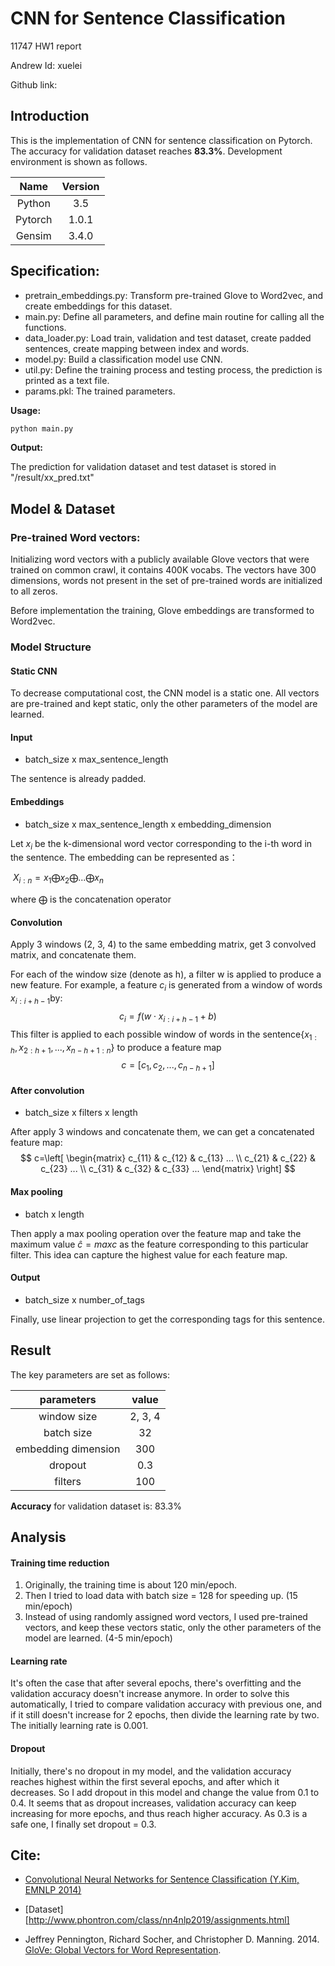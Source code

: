 # CNN for Sentence Classification

11747 HW1 report

Andrew Id: xuelei

Github link: 

## Introduction

This is the implementation of CNN for sentence classification on Pytorch. The accuracy for validation dataset reaches **83.3%**. Development environment is shown as follows.

|  Name   | Version |
| :-----: | :-----: |
| Python  |   3.5   |
| Pytorch |  1.0.1  |
| Gensim  |  3.4.0  |



## Specification:

- pretrain_embeddings.py: Transform pre-trained Glove to Word2vec, and create embeddings for this dataset.
- main.py: Define all parameters, and define main routine for calling all the functions.
- data_loader.py: Load train, validation and test dataset, create padded sentences, create mapping between index and words.
- model.py: Build a classification model use CNN.
- util.py: Define the training process and testing process, the prediction is printed as a text file. 
- params.pkl: The trained parameters.

**Usage:** 

```python
python main.py
```

**Output:**

The prediction for validation dataset and test dataset is stored in "/result/xx_pred.txt"



## Model & Dataset

### Pre-trained Word vectors:

Initializing word vectors with a publicly available Glove vectors that were trained on common crawl, it contains 400K vocabs. The vectors have 300 dimensions, words not present in the set of pre-trained words are initialized to all zeros. 

Before implementation the training, Glove embeddings are transformed to Word2vec.



### Model Structure

#### Static CNN

To decrease computational cost, the CNN model is a static one. All vectors are pre-trained and kept static, only the other parameters of the model are learned.

#### Input

- batch_size x max_sentence_length

The sentence is already padded. 

#### Embeddings

- batch_size x max_sentence_length x embedding_dimension

Let $x_i$ be the k-dimensional word vector corresponding to the i-th word in the sentence. The embedding can be represented as：

​                                                    $X_{i:n}=x_1 \bigoplus x_2 \bigoplus ... \bigoplus x_n$

where $\bigoplus$ is the concatenation operator

#### Convolution

Apply 3 windows (2, 3, 4) to the same embedding matrix, get 3 convolved matrix, and concatenate them.

For each of the window size (denote as h), a filter w is applied to produce a new feature. For example, a feature $c_i​$ is generated from a window of words $x_{i:i+h-1}​$ by:
$$
c_i=f(w \cdot x_{i:i+h-1}+b)
$$
This filter is applied to each possible window of words in the sentence{$x_{1:h},x_{2:h+1},...,x_{n-h+1:n}​$} to produce a feature map
$$
c=[c_1,c_2,...,c_{n-h+1}]
$$

#### After convolution

- batch_size x filters x length

After apply 3 windows and concatenate them, we can get a concatenated feature map:
$$
c=\left[
 \begin{matrix}
   c_{11} & c_{12} & c_{13} ... \\
   c_{21} & c_{22} & c_{23} ... \\
   c_{31} & c_{32} & c_{33} ...
  \end{matrix}
  \right]
$$

#### Max pooling

- batch x length

Then apply a max pooling operation over the feature map and take the maximum value $\hat c=max{{c}}$ as the feature corresponding to this particular filter. This idea can capture the highest value for each feature map.

#### Output

- batch_size x number_of_tags

Finally, use linear projection to get the corresponding tags for this sentence.

 



## Result

The key parameters are set as follows:

|     parameters      |  value  |
| :-----------------: | :-----: |
|     window size     | 2, 3, 4 |
|     batch size      |   32    |
| embedding dimension |   300   |
|       dropout       |   0.3   |
|       filters       |   100   |

**Accuracy** for validation dataset is:  83.3%



##  Analysis

#### Training time reduction

1. Originally, the training time is about 120 min/epoch.
2. Then I tried to load data with batch size = 128 for speeding up. (15 min/epoch)
3. Instead of using randomly assigned word vectors, I used pre-trained vectors, and keep these vectors static, only the other parameters of the model are learned. (4-5 min/epoch)

#### Learning rate

It's often the case that after several epochs, there's overfitting and the validation accuracy doesn't increase anymore. In order to solve this automatically, I tried to compare validation accuracy with previous one, and if it still doesn't increase for 2 epochs, then divide the learning rate by two. The initially learning rate is 0.001. 

#### Dropout

Initially, there's no dropout in my model, and the validation accuracy reaches highest within the first several epochs, and after which it decreases. So I add dropout in this model and change the value from 0.1 to 0.4. It seems that as dropout increases, validation accuracy can keep increasing for more epochs, and thus reach higher accuracy. As 0.3 is a safe one, I finally set dropout = 0.3.    



## Cite:

- [Convolutional Neural Networks for Sentence Classification (Y.Kim, EMNLP 2014)](http://www.aclweb.org/anthology/D14-1181) 
- [Dataset][http://www.phontron.com/class/nn4nlp2019/assignments.html]

- Jeffrey Pennington, Richard Socher, and Christopher D. Manning. 2014. [GloVe: Global Vectors for Word Representation](https://nlp.stanford.edu/pubs/glove.pdf). 

 

